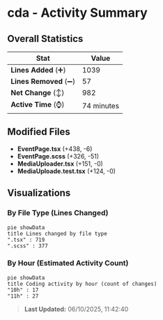 # cda - Activity Summary 

## Overall Statistics

| Stat                   | Value                                                             |
| ---------------------- | ----------------------------------------------------------------- |
| **Lines Added** (➕)   | 1039                                          |
| **Lines Removed** (➖) | 57                                        |
| **Net Change** (↕)    | 982                |
| **Active Time** (⌚)   | 74 minutes |


## Modified Files
- **EventPage.tsx** (+438, -6)
- **EventPage.scss** (+326, -51)
- **MediaUploader.tsx** (+151, -0)
- **MediaUploade.test.tsx** (+124, -0)

## Visualizations

### By File Type (Lines Changed)

```mermaid
pie showData
title Lines changed by file type
".tsx" : 719
".scss" : 377
```

### By Hour (Estimated Activity Count)

```mermaid
pie showData
title Coding activity by hour (count of changes)
"10h" : 17
"11h" : 27
```


> **Last Updated:** 06/10/2025, 11:42:40